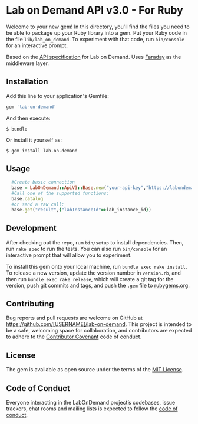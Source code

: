# Lab on Demand API v3.0 - For Ruby

Welcome to your new gem! In this directory, you'll find the files you need to be able to package up your Ruby library into a gem. Put your Ruby code in the file `lib/lab_on_demand`. To experiment with that code, run `bin/console` for an interactive prompt.

Based on the [API specification](https://labondemand.com/apidocumentation/v3) for Lab on Demand. Uses [Faraday](https://github.com/lostisland/faraday) as the middleware layer.

## Installation

Add this line to your application's Gemfile:

```ruby
gem 'lab-on-demand'
```

And then execute:

    $ bundle

Or install it yourself as:

    $ gem install lab-on-demand

## Usage

```ruby
  #Create basic connection
  base = LabOnDemand::ApiV3::Base.new("your-api-key","https://labondemand.com/api/v3/")
  #Call one of the supported functions:
  base.catalog
  #or send a raw call:
  base.get("result",{"labInstanceId"=>lab_instance_id})

```

## Development

After checking out the repo, run `bin/setup` to install dependencies. Then, run `rake spec` to run the tests. You can also run `bin/console` for an interactive prompt that will allow you to experiment.

To install this gem onto your local machine, run `bundle exec rake install`. To release a new version, update the version number in `version.rb`, and then run `bundle exec rake release`, which will create a git tag for the version, push git commits and tags, and push the `.gem` file to [rubygems.org](https://rubygems.org).

## Contributing

Bug reports and pull requests are welcome on GitHub at https://github.com/[USERNAME]/lab-on-demand. This project is intended to be a safe, welcoming space for collaboration, and contributors are expected to adhere to the [Contributor Covenant](http://contributor-covenant.org) code of conduct.

## License

The gem is available as open source under the terms of the [MIT License](https://opensource.org/licenses/MIT).

## Code of Conduct

Everyone interacting in the LabOnDemand project’s codebases, issue trackers, chat rooms and mailing lists is expected to follow the [code of conduct](https://github.com/[USERNAME]/lab-on-demand/blob/master/CODE_OF_CONDUCT.md).
